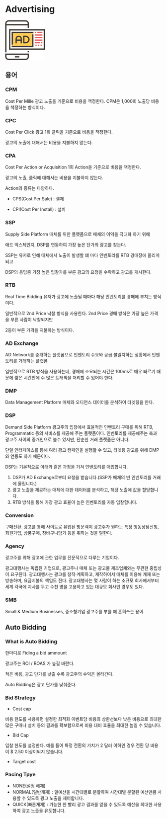 # Advertising

![ad](../doc/img/ad.png)

## 용어 

### CPM

Cost Per Mille 광고 노출을 기준으로 비용을 책정한다. CPM은 1,000회 노출당 비용을 책정하는 방식이다. 

### CPC 

Cost Per Click 광고 1회 클릭을 기준으로 비용을 책정한다. 

광고의 노출에 대해서는 비용을 지불하지 않는다. 

### CPA

Cost Per Action or Acquisition 1회 Action을 기준으로 비용을 책정한다. 

광고의 노출, 클릭에 대해서는 비용을 지불하지 않는다. 

Action의 종류는 다양하다. 

- CPS(Cost Per Sale) : 결제 

- CPI(Cost Per Install) : 설치  


### SSP

Supply Side Platform 매체를 위한 플랫폼으로 매체의 이익을 극대화 하기 위해 

애드 익스체인지, DSP를 연동하여 가장 높은 단가의 광고를 찾는다. 

SSP는 유저로 인해 매체에서 노출이 발생할 떄 마다 인벤토리를 RTB 경매장에 올리게 되고 

DSP의 응답중 가장 높은 입찰가를 부른 광고의 요청을 수락하고 광고를 게시한다.


### RTB

Real Time Bidding 유저가 광고에 노출될 때마다 해당 인벤토리를 경매에 부치는 방식이다. 

일반적으로 2nd Price 낙찰 방식을 사용한다. 2nd Price 경매 방식은 가장 높은 가격을 부른 사람이 낙찰되지만 

2등이 부른 가격을 지불하는 방식이다. 

### AD Exchange

AD Network를 중개하는 플랫폼으로 인벤토리 수요와 공급 불일치하는 상황에서 인벤토리를 거래하는 플랫폼

일반적으로 RTB 방식을 사용하는데, 경매에 소요되는 시간은 100ms로 매우 빠르기 때문에 짧은 시간안에 수 많은 트래픽을 처리할 수 있어야 한다.

### DMP

Data Management Platform 매체와 오디언스 데이터를 분석하여 타겟팅을 한다. 


### DSP

Demand Side Platform 광고주의 입장에서 효율적인 인벤토리 구매를 위해 RTB, Programmatic 등의 서비스를 제공해 주는 플랫폼이다. 인벤토리를 제공해주는 측과 광고주 사이의 중개인으로 볼수 있지만, 단순한 거래 플랫폼은 아니다. 

단일 인터페이스를 통해 여러 광고 캠페인을 실행할 수 있고, 타겟팅 광고를 위해 DMP와 연동도 하기 때문이다. 

 DSP는 기본적으로 아래와 같은 과정을 거쳐 인벤토리를 매입합니다.

1. DSP가 AD Exchange로부터 요청을 받습니다.(SSP가 매체의 빈 인벤토리를 거래에 올립니다.)
2. 광고 노출을 제공하는 매체에 대한 데이터를 분석하고, 해당 노출에 값을 할당합니다.
3. RTB 방식을 통해 가장 광고 효율이 높은 인벤토리를 자동 입찰합니다.

### Conversion

구매전환.
광고를 통해 사이트로 유입된 방문객이 광고주가 원하는 특정 행동상담신청, 회원가입, 상품구매, 장바구니담기 등을 취하는 것을 말한다.


### Agency

광고주를 위해 광고에 관한 업무를 전문적으로 다루는 기업이다. 

광고대행사는 독립된 기업으로, 광고주나 매체 또는 광고물 제조업체와는 무관한 중립성이 요구된다. 광고대행사는 광고를 창작·계획하고, 제작하여서 매체를 이용해 게재 또는 방송하며, 요금지불의 책임도 진다. 광고대행사는 몇 사람이 하는 소규모 회사에서부터 세계 각국에 지사를 두고 수천 명을 고용하고 있는 대규모 회사인 경우도 있다.


### SMB

Small & Medium Businesses, 중소형기업 광고주를 부를 때 흔히쓰는 용어.



## Auto Bidding


### What is Auto Bidding

한마디로 Fiding a bid ammount 

광고주는 ROI / ROAS 가 높길 바란다. 

적은 비용, 광고 단가를 낮출 수록 광고주의 수익은 올라간다. 

Auto Bidding은 광고 단가를 낮춰준다.

### Bid Strategy

- Cost cap

비용 한도를 사용하면 설정한 최적화 이벤트당 비용의 상한선보다 낮은 비용으로 최대한 많은 구매나 설치 등의 결과를 확보함으로써 비용 대비 효율을 최대한 높일 수 있습니다.

- Bid Cap

입찰 한도를 설정한다. 예를 들어 특정 전환의 가치가 2 달러 이하인 경우 전환 당 비용이 $ 2.50 이상이되지 않습니다.

- Target cost


### Pacing Tpye 

- NONE(설정 해제)
- NORMAL(일반게재) : 일예산을 시간대별로 분할하여 시간대별 분할된 예산만큼 사용할 수 있도록 광고 노출을 제어합니다.
- QUICK(빠른게재) : 가능한 한 빨리 광고 결과를 얻을 수 있도록 예산을 최대한 사용하여 광고 노출을 유도합니다.












